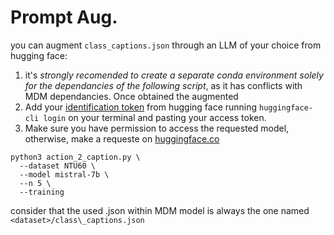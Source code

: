 # Prompt Aug.

you can augment `class_captions.json` through an LLM of your choice from hugging face:
1. it's *strongly recomended to create a separate conda environment solely for the dependancies of the following script*, as it has conflicts with MDM dependancies. Once obtained the augmented
2. Add your [identification token](https://huggingface.co/settings/tokens) from hugging face running `huggingface-cli login` on your terminal and pasting your access token.
3. Make sure you have permission to access the requested model, otherwise, make a requeste on [huggingface.co](https://huggingface.co/)

```
python3 action_2_caption.py \
  --dataset NTU60 \
  --model mistral-7b \
  --n 5 \
  --training
```

consider that the used .json within MDM model is always the one named `<dataset>/class\_captions.json`